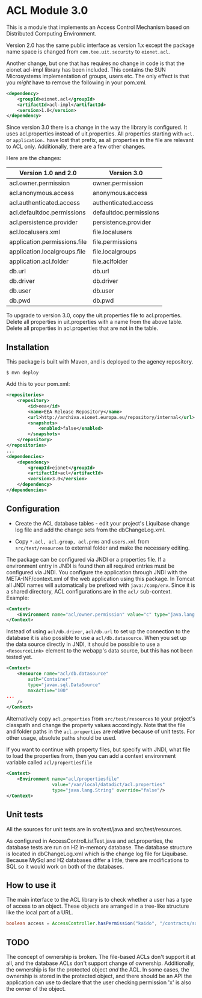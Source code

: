 ACL Module 3.0
==============

This is a module that implements an Access Control Mechanism based on Distributed Computing Environment.

Version 2.0 has the same public interface as version 1.x except the package name space is changed from `com.tee.uit.security` to `eionet.acl`.

Another change, but one that has requires no change in code is that the eionet acl-impl library has been included. This contains the SUN Microsystems implementation of groups, users etc. The only effect is that you _might_ have to remove the following in your pom.xml.
```xml
<dependency>
    <groupId>eionet.acl</groupId>
    <artifactId>acl-impl</artifactId>
    <version>1.0</version>
</dependency>
```

Since version 3.0 there is a change in the way the library is configured.  It uses acl.properties instead of uit.properties. All properties starting with `acl.` or `application.` have lost that prefix, as all properties in the file are relevant to ACL only. Additionally, there are a few other changes.

Here are the changes:

| Version 1.0 and 2.0          | Version 3.0 |
| -------------------          | ----------- |
| acl.owner.permission         | owner.permission |
| acl.anonymous.access         | anonymous.access |
| acl.authenticated.access     | authenticated.access |
| acl.defaultdoc.permissions   | defaultdoc.permissions |
| acl.persistence.provider     | persistence.provider |
| acl.localusers.xml           | file.localusers |
| application.permissions.file | file.permissions |
| application.localgroups.file | file.localgroups |
| application.acl.folder       | file.aclfolder |
| db.url                       | db.url |
| db.driver                    | db.driver |
| db.user                      | db.user |
| db.pwd                       | db.pwd |

To upgrade to version 3.0, copy the uit.properties file to acl.properties. Delete all properties in uit.properties with a name from the above table. Delete all properties in acl.properties that are not in the table.

Installation
------------
This package is built with Maven, and is deployed to the agency repository.
```
$ mvn deploy
```

Add this to your pom.xml:
```xml
<repositories>
    <repository>
        <id>eea</id>
        <name>EEA Release Repository</name>
        <url>http://archiva.eionet.europa.eu/repository/internal</url>
        <snapshots>
            <enabled>false</enabled>
        </snapshots>
    </repository>
</repositories>
...
<dependencies>
    <dependency>
        <groupId>eionet</groupId>
        <artifactId>acl</artifactId>
        <version>3.0</version>
    </dependency>
</dependencies>
```


Configuration
-------------
- Create the ACL database tables - edit your project's Liquibase change log file and add the change sets from the dbChangeLog.xml.

- Copy `*.acl, acl.group, acl.prms` and `users.xml` from `src/test/resources` to external folder and make the necessary editing.

The package can be configured via JNDI or a properties file. If a environment entry in JNDI is found then all required entries must be configured via JNDI. You configure the application through JNDI with the META-INF/context.xml of the web application using this package. In Tomcat all JNDI names will automatically be prefixed with `java:/comp/env`. Since it is a shared directory, ACL configurations are in the `acl/` sub-context. Example:

```xml
<Context>
    <Environment name="acl/owner.permission" value="c" type="java.lang.String" override="false"/>
</Context>
```
Instead of using `acl/db.driver`, `acl/db.url` to set up the connection to the database it is also possible to use a `acl/db.datasource`. When you set up the data source directly in JNDI, it should be possible to use a `<ResourceLink>` element to the webapp's data source, but this has not been tested yet.

```xml
<Context>
    <Resource name="acl/db.datasource"
        auth="Container"
        type="javax.sql.DataSource"
        maxActive="100"
...
    />
</Context>
```

Alternatively copy `acl.properties` from `src/test/resources` to your project's classpath and change the property values accordingly. Note that the file and folder paths in the `acl.properties` are relative because of unit tests. For other usage, absolute paths should be used.

If you want to continue with property files, but specify with JNDI, what file to load the properties from, then you can add a context environment variable called `acl/propertiesfile`
```xml
<Context>
    <Environment name="acl/propertiesfile"
                 value="/var/local/datadict/acl.properties"
                 type="java.lang.String" override="false"/>
</Context>
```

Unit tests
----------
All the sources for unit tests are in src/test/java and src/test/resources.

As configured in AccessControlListTest.java and acl.properties, the database tests are run on H2 in-memory database. The database structure
is located in dbChangeLog.xml which is the change log file for Liquibase. Because MySql and H2 databases differ a little, there are modifications
to SQL so it would work on both of the databases.

How to use it
-------------
The main interface to the ACL library is to check whether a user has a type of access to an object. These objects are arranged in a tree-like structure like the local part of a URL.

```java
boolean access = AccessController.hasPermission("kaido", "/contracts/sa55727" , "r");
```

TODO
----
The concept of ownership is broken. The file-based ACLs don't support it at all, and the database ACLs don't support change of ownership. Additionally, the ownership is for the protected object _and_ the ACL. In some cases, the ownership is stored in the protected object, and there should be an API the application can use to declare that the user checking permission 'x' is also the owner of the object.
